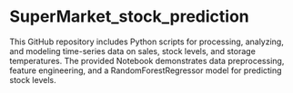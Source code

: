 # SuperMarket_stock_prediction
This GitHub repository includes Python scripts for processing, analyzing, and modeling time-series data on sales, stock levels, and storage temperatures. The provided Notebook demonstrates data preprocessing, feature engineering, and a RandomForestRegressor model for predicting stock levels. 
